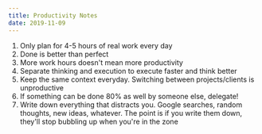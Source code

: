 ```yaml
---
title: Productivity Notes
date: 2019-11-09
---
```



1. Only plan for 4-5 hours of real work every day
2. Done is better than perfect
3. More work hours doesn't mean more productivity
4. Separate thinking and execution to execute faster and think better
5. Keep the same context everyday. Switching between projects/clients is unproductive
6. If something can be done 80% as well by someone else, delegate!
7. Write down everything that distracts you. Google searches, random thoughts, new ideas, whatever. The point is if you write them down, they'll stop bubbling up when you're in the zone